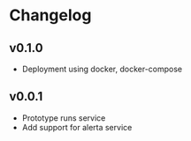 # Changelog

## v0.1.0

- Deployment using docker, docker-compose

## v0.0.1

- Prototype runs service
- Add support for alerta service
